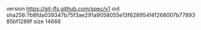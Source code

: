 version https://git-lfs.github.com/spec/v1
oid sha256:7b8fda039347b75f3ae291a9058055e13f628954f4f268007b7789385bf1289f
size 14668
